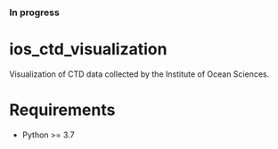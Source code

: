 ### In progress

# ios_ctd_visualization
Visualization of CTD data collected by the Institute of Ocean Sciences.

# Requirements
* Python >= 3.7
